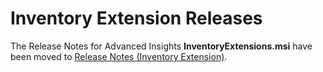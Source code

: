 # Inventory Extension Releases

The Release Notes for Advanced Insights **InventoryExtensions.msi** have been moved to [Release Notes (Inventory Extension)](../../patch-my-pc-insights/advanced-insights-release-notes/insights-inventory-extension-release-notes.md).
